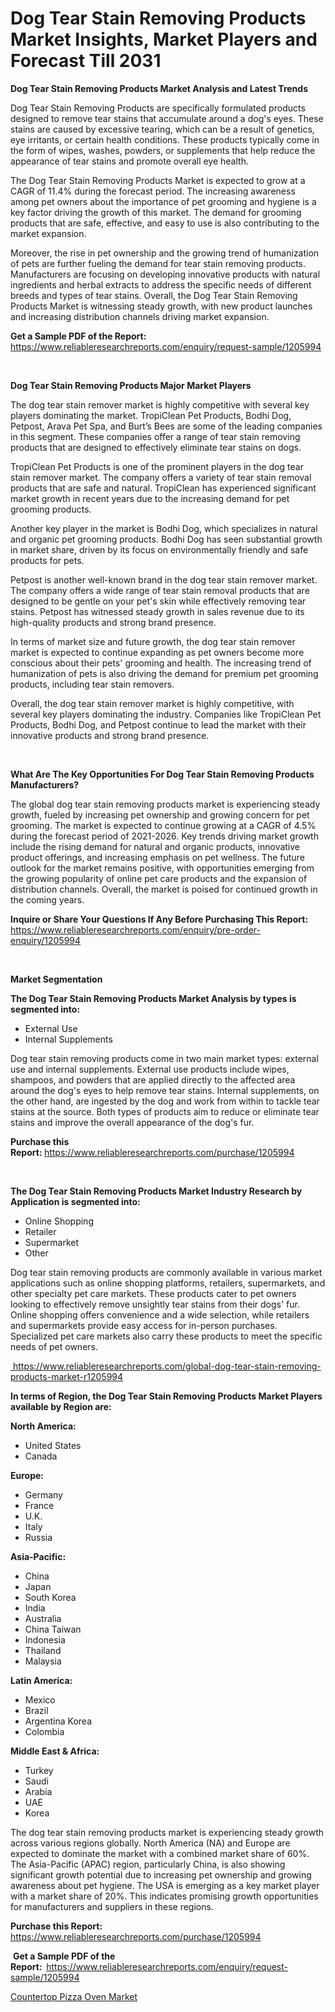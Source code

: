 <p><h1>Dog Tear Stain Removing Products Market Insights, Market Players and Forecast Till 2031</h1></p><p><strong>Dog Tear Stain Removing Products Market Analysis and Latest Trends</strong></p>
<p><p>Dog Tear Stain Removing Products are specifically formulated products designed to remove tear stains that accumulate around a dog's eyes. These stains are caused by excessive tearing, which can be a result of genetics, eye irritants, or certain health conditions. These products typically come in the form of wipes, washes, powders, or supplements that help reduce the appearance of tear stains and promote overall eye health.</p><p>The Dog Tear Stain Removing Products Market is expected to grow at a CAGR of 11.4% during the forecast period. The increasing awareness among pet owners about the importance of pet grooming and hygiene is a key factor driving the growth of this market. The demand for grooming products that are safe, effective, and easy to use is also contributing to the market expansion.</p><p>Moreover, the rise in pet ownership and the growing trend of humanization of pets are further fueling the demand for tear stain removing products. Manufacturers are focusing on developing innovative products with natural ingredients and herbal extracts to address the specific needs of different breeds and types of tear stains. Overall, the Dog Tear Stain Removing Products Market is witnessing steady growth, with new product launches and increasing distribution channels driving market expansion.</p></p>
<p><strong>Get a Sample PDF of the Report:&nbsp;</strong> <a href="https://www.reliableresearchreports.com/enquiry/request-sample/1205994">https://www.reliableresearchreports.com/enquiry/request-sample/1205994</a></p>
<p>&nbsp;</p>
<p><strong>Dog Tear Stain Removing Products Major Market Players</strong></p>
<p><p>The dog tear stain remover market is highly competitive with several key players dominating the market. TropiClean Pet Products, Bodhi Dog, Petpost, Arava Pet Spa, and Burt’s Bees are some of the leading companies in this segment. These companies offer a range of tear stain removing products that are designed to effectively eliminate tear stains on dogs.</p><p>TropiClean Pet Products is one of the prominent players in the dog tear stain remover market. The company offers a variety of tear stain removal products that are safe and natural. TropiClean has experienced significant market growth in recent years due to the increasing demand for pet grooming products.</p><p>Another key player in the market is Bodhi Dog, which specializes in natural and organic pet grooming products. Bodhi Dog has seen substantial growth in market share, driven by its focus on environmentally friendly and safe products for pets.</p><p>Petpost is another well-known brand in the dog tear stain remover market. The company offers a wide range of tear stain removal products that are designed to be gentle on your pet's skin while effectively removing tear stains. Petpost has witnessed steady growth in sales revenue due to its high-quality products and strong brand presence.</p><p>In terms of market size and future growth, the dog tear stain remover market is expected to continue expanding as pet owners become more conscious about their pets' grooming and health. The increasing trend of humanization of pets is also driving the demand for premium pet grooming products, including tear stain removers.</p><p>Overall, the dog tear stain remover market is highly competitive, with several key players dominating the industry. Companies like TropiClean Pet Products, Bodhi Dog, and Petpost continue to lead the market with their innovative products and strong brand presence.</p></p>
<p>&nbsp;</p>
<p><strong>What Are The Key Opportunities For Dog Tear Stain Removing Products Manufacturers?</strong></p>
<p><p>The global dog tear stain removing products market is experiencing steady growth, fueled by increasing pet ownership and growing concern for pet grooming. The market is expected to continue growing at a CAGR of 4.5% during the forecast period of 2021-2026. Key trends driving market growth include the rising demand for natural and organic products, innovative product offerings, and increasing emphasis on pet wellness. The future outlook for the market remains positive, with opportunities emerging from the growing popularity of online pet care products and the expansion of distribution channels. Overall, the market is poised for continued growth in the coming years.</p></p>
<p><strong>Inquire or Share Your Questions If Any Before Purchasing This Report:</strong> <a href="https://www.reliableresearchreports.com/enquiry/pre-order-enquiry/1205994">https://www.reliableresearchreports.com/enquiry/pre-order-enquiry/1205994</a></p>
<p>&nbsp;</p>
<p><strong>Market Segmentation</strong></p>
<p><strong>The Dog Tear Stain Removing Products Market Analysis by types is segmented into:</strong></p>
<p><ul><li>External Use</li><li>Internal Supplements</li></ul></p>
<p><p>Dog tear stain removing products come in two main market types: external use and internal supplements. External use products include wipes, shampoos, and powders that are applied directly to the affected area around the dog's eyes to help remove tear stains. Internal supplements, on the other hand, are ingested by the dog and work from within to tackle tear stains at the source. Both types of products aim to reduce or eliminate tear stains and improve the overall appearance of the dog's fur.</p></p>
<p><strong>Purchase this Report:&nbsp;</strong><a href="https://www.reliableresearchreports.com/purchase/1205994">https://www.reliableresearchreports.com/purchase/1205994</a></p>
<p>&nbsp;</p>
<p><strong>The Dog Tear Stain Removing Products Market Industry Research by Application is segmented into:</strong></p>
<p><ul><li>Online Shopping</li><li>Retailer</li><li>Supermarket</li><li>Other</li></ul></p>
<p><p>Dog tear stain removing products are commonly available in various market applications such as online shopping platforms, retailers, supermarkets, and other specialty pet care markets. These products cater to pet owners looking to effectively remove unsightly tear stains from their dogs' fur. Online shopping offers convenience and a wide selection, while retailers and supermarkets provide easy access for in-person purchases. Specialized pet care markets also carry these products to meet the specific needs of pet owners.</p></p>
<p><a href="https://www.reliableresearchreports.com/global-dog-tear-stain-removing-products-market-r1205994">&nbsp;https://www.reliableresearchreports.com/global-dog-tear-stain-removing-products-market-r1205994</a></p>
<p><strong>In terms of Region, the Dog Tear Stain Removing Products Market Players available by Region are:</strong></p>
<p>
    <p> <strong> North America: </strong>
        <ul>
            <li>United States</li>
            <li>Canada</li>
        </ul>
        </p> 
    <p> <strong> Europe: </strong>
        <ul>
            <li>Germany</li>
            <li>France</li>
            <li>U.K.</li>
            <li>Italy</li>
            <li>Russia</li>
        </ul>
        </p> 
    <p> <strong> Asia-Pacific: </strong>
        <ul>
            <li>China</li>
            <li>Japan</li>
            <li>South Korea</li>
            <li>India</li>
            <li>Australia</li>
            <li>China Taiwan</li>
            <li>Indonesia</li>
            <li>Thailand</li>
            <li>Malaysia</li>
        </ul>
        </p> 
    <p> <strong> Latin America: </strong>
        <ul>
            <li>Mexico</li>
            <li>Brazil</li>
            <li>Argentina Korea</li>
            <li>Colombia</li>
        </ul>
        </p> 
    <p> <strong> Middle East & Africa: </strong>
        <ul>
            <li>Turkey</li>
            <li>Saudi</li>
            <li>Arabia</li>
            <li>UAE</li>
            <li>Korea</li>
        </ul>
    </p>
    </p>
<p><p>The dog tear stain removing products market is experiencing steady growth across various regions globally. North America (NA) and Europe are expected to dominate the market with a combined market share of 60%. The Asia-Pacific (APAC) region, particularly China, is also showing significant growth potential due to increasing pet ownership and growing awareness about pet hygiene. The USA is emerging as a key market player with a market share of 20%. This indicates promising growth opportunities for manufacturers and suppliers in these regions.</p></p>
<p><strong>Purchase this Report: </strong><a href="https://www.reliableresearchreports.com/purchase/1205994">https://www.reliableresearchreports.com/purchase/1205994</a></p>
<p>&nbsp;<strong>Get a Sample PDF of the Report:&nbsp;&nbsp;</strong><a href="https://www.reliableresearchreports.com/enquiry/request-sample/1205994">https://www.reliableresearchreports.com/enquiry/request-sample/1205994</a></p>
<p><strong></strong></p>
<p><p><a href="https://github.com/khelifsolo/Market-Research-Report-List-1/blob/main/countertop-pizza-oven-market.md">Countertop Pizza Oven Market</a></p></p>